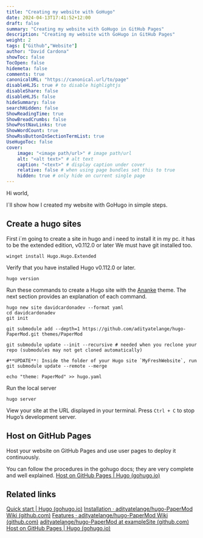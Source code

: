 ```yaml
---
title: "Creating my website with GoHugo"
date: 2024-04-13T17:41:52+12:00
draft: false
summary: "Creating my website with GoHugo in GitHub Pages"
description: "Creating my website with GoHugo in GitHub Pages" 
weight: 2
tags: ["Github","Website"]
author: "David Cardona"
showToc: false
TocOpen: false
hidemeta: false
comments: true
canonicalURL: "https://canonical.url/to/page"
disableHLJS: true # to disable highlightjs
disableShare: false
disableHLJS: false
hideSummary: false
searchHidden: false
ShowReadingTime: true
ShowBreadCrumbs: false
ShowPostNavLinks: true
ShowWordCount: true
ShowRssButtonInSectionTermList: true
UseHugoToc: false
cover:
    image: "<image path/url>" # image path/url
    alt: "<alt text>" # alt text
    caption: "<text>" # display caption under cover
    relative: false # when using page bundles set this to true
    hidden: true # only hide on current single page
---
```

Hi world, 

I´ll show how I created my website with GoHugo in simple steps.

## Create a hugo sites
First i´m going to create a site in hugo and i need to install it in my pc. it has to be the extended edition, v0.112.0 or later
We must have git installed too.

```
winget install Hugo.Hugo.Extended
```

Verify that you have installed Hugo v0.112.0 or later.

```
hugo version
```

Run these commands to create a Hugo site with the [Ananke](https://github.com/theNewDynamic/gohugo-theme-ananke) theme. The next section provides an explanation of each command.

```text
hugo new site davidcardonadev --format yaml
cd davidcardonadev
git init
```

```
git submodule add --depth=1 https://github.com/adityatelange/hugo-PaperMod.git themes/PaperMod
```

```
git submodule update --init --recursive # needed when you reclone your repo (submodules may not get cloned automatically)
```

```
#**UPDATE**: Inside the folder of your Hugo site `MyFreshWebsite`, run
git submodule update --remote --merge
```

```
echo "theme: PaperMod" >> hugo.yaml
```

Run the local server
```
hugo server
```

View your site at the URL displayed in your terminal. Press `Ctrl + C` to stop Hugo’s development server.

## Host on GitHub Pages

Host your website on GitHub Pages and use user pages to deploy it continuously.  
  
You can follow the procedures in the gohugo docs; they are very complete and well explained.
[Host on GitHub Pages | Hugo (gohugo.io)](https://gohugo.io/hosting-and-deployment/hosting-on-github/)

## Related links
[Quick start | Hugo (gohugo.io)](https://gohugo.io/getting-started/quick-start/)
[Installation · adityatelange/hugo-PaperMod Wiki (github.com)](https://github.com/adityatelange/hugo-PaperMod/wiki/Installation)
[Features · adityatelange/hugo-PaperMod Wiki (github.com)](https://github.com/adityatelange/hugo-PaperMod/wiki/Features#regular-mode-default-mode)
[adityatelange/hugo-PaperMod at exampleSite (github.com)](https://github.com/adityatelange/hugo-PaperMod/tree/exampleSite/)
[Host on GitHub Pages | Hugo (gohugo.io)](https://gohugo.io/hosting-and-deployment/hosting-on-github/)